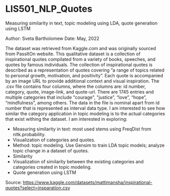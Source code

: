 # LIS501_NLP_Quotes
Measuring similarity in text, topic modeling using LDA, quote generation using LSTM 

Author: Sveta Bartholomew
Date: May, 2022

The dataset was retrieved from Kaggle.com and was originally sourced from PassItOn website. This qualitative dataset is a collection of inspirational quotes compilated from a variety of books, speeches, and quotes by famous individuals. The collection of inspirational quotes is described as a representation of quotes covering “a range of topics related to personal growth, motivation, and positivity”. Each quote is accompanied by an image URL to provide additional context and visual inspiration. 
The .csv file contains four columns, where the columns are: id number, category, quote, image-link, and quote-url. There are 1745 entries and multiple categories that include "courage", "justice”, “love”, “hope”, “mindfulness”, among others. The data in the file is nominal apart from id number that is represented as interval data type. 
I am interested to see how similar the category application in topic modeling is to the actual categories that exist withing the dataset.
I am interested in exploring:
-	Measuring similarity in text: most used stems using FreqDist from nltk.probability.
-	Visualization of categories and quotes. 
-	Method: topic modeling. Use Gensim to train LDA topic models; analyze topic change in a dataset of quotes.
-	Similarity
-	Visualization of similarity between the existing categories and categories created in topic modeling.
-	Quote generation using LSTM


Source: https://www.kaggle.com/datasets/mattimansha/inspirational-quotes?select=insparation.csv


